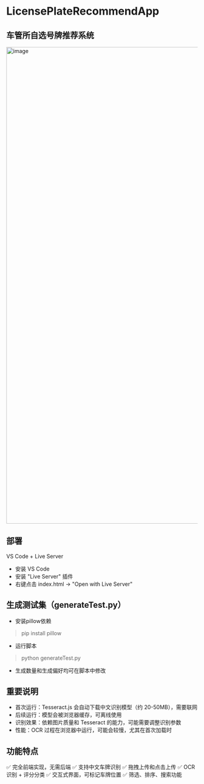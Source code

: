 # LicensePlateRecommendApp

## 车管所自选号牌推荐系统
<img width="2148" height="1251" alt="image" src="https://github.com/user-attachments/assets/60433287-6121-4753-a0d7-5c57fbf70004" />


## 部署
VS Code + Live Server
- 安装 VS Code
- 安装 "Live Server" 插件
- 右键点击 index.html → "Open with Live Server"

## 生成测试集（generateTest.py）

- 安装pillow依赖
> pip install pillow

- 运行脚本
> python generateTest.py

- 生成数量和生成偏好均可在脚本中修改


## 重要说明
- 首次运行：Tesseract.js 会自动下载中文识别模型（约 20-50MB），需要联网
- 后续运行：模型会被浏览器缓存，可离线使用
- 识别效果：依赖图片质量和 Tesseract 的能力，可能需要调整识别参数
- 性能：OCR 过程在浏览器中运行，可能会较慢，尤其在首次加载时

## 功能特点
✅ 完全前端实现，无需后端
✅ 支持中文车牌识别
✅ 拖拽上传和点击上传
✅ OCR 识别 + 评分分类
✅ 交互式界面，可标记车牌位置
✅ 筛选、排序、搜索功能
